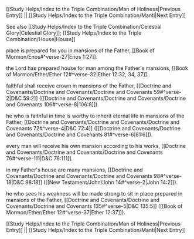 [[Study Helps/Index to the Triple Combination/Man of Holiness|Previous Entry]]  ||  [[Study Helps/Index to the Triple Combination/Manti|Next Entry]]

 See also [[Study Helps/Index to the Triple Combination/Celestial Glory|Celestial Glory]]; [[Study Helps/Index to the Triple Combination/House|House]]

 place is prepared for you in mansions of the Father, [[Book of Mormon/Enos#^verse-27|Enos 1:27]].

 the Lord has prepared house for man among the Father's mansions, [[Book of Mormon/Ether/Ether 12#^verse-32|Ether 12:32, 34, 37]].

 faithful shall receive crown in mansions of the Father, [[Doctrine and Covenants/Doctrine and Covenants/Doctrine and Covenants 59#^verse-2|D&C 59:2]] ([[Doctrine and Covenants/Doctrine and Covenants/Doctrine and Covenants 106#^verse-8|106:8]]).

 he who is faithful in time is worthy to inherit eternal life in mansions of the Father, [[Doctrine and Covenants/Doctrine and Covenants/Doctrine and Covenants 72#^verse-4|D&C 72:4]] ([[Doctrine and Covenants/Doctrine and Covenants/Doctrine and Covenants 81#^verse-6|81:6]]).

 every man will receive his own mansion according to his works, [[Doctrine and Covenants/Doctrine and Covenants/Doctrine and Covenants 76#^verse-111|D&C 76:111]].

 in my Father's house are many mansions, [[Doctrine and Covenants/Doctrine and Covenants/Doctrine and Covenants 98#^verse-18|D&C 98:18]] ([[New Testament/John/John 14#^verse-2|John 14:2]]).

 he who sees his weakness will be made strong to sit in place prepared in mansions of the Father, [[Doctrine and Covenants/Doctrine and Covenants/Doctrine and Covenants 135#^verse-5|D&C 135:5]] ([[Book of Mormon/Ether/Ether 12#^verse-37|Ether 12:37]]).

[[Study Helps/Index to the Triple Combination/Man of Holiness|Previous Entry]]  ||  [[Study Helps/Index to the Triple Combination/Manti|Next Entry]]